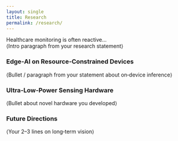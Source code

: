```yaml
---
layout: single
title: Research
permalink: /research/
---
```


Healthcare monitoring is often reactive…  
⟨Intro paragraph from your research statement⟩

### Edge‑AI on Resource‑Constrained Devices  
⟨Bullet / paragraph from your statement about on‑device inference⟩

### Ultra‑Low‑Power Sensing Hardware  
⟨Bullet about novel hardware you developed⟩

### Future Directions  
⟨Your 2–3 lines on long‑term vision⟩
